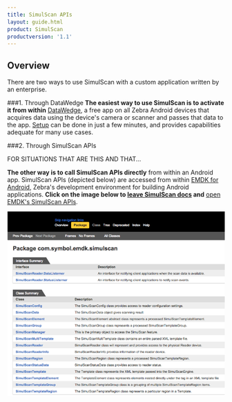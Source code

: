 ```yaml
---
title: SimulScan APIs
layout: guide.html
product: SimulScan
productversion: '1.1'
---
```

## Overview
There are two ways to use SimulScan with a custom application written by an enterprise. 

###1. Through DataWedge
**The easiest way to use SimulScan is to activate it from within** [DataWedge](../../../../datawedge), a free app on all Zebra Android devices that acquires data using the device's camera or scanner and passes that data to the app. [Setup](../guide/setup) can be done in just a few minutes, and provides capabilities adequate for many use cases. 

###2. Through SimulScan APIs 

FOR SITUATIONS THAT ARE THIS AND THAT...

**The other way is to call SimulScan APIs directly** from within an Android app. SimulScan APIs (depicted below) are accessed from within [EMDK for Android](../../../../emdk-for-android), Zebra's development environment for building Android applications. **Click on the image below to <u>leave SimulScan docs</u> and** [open EMDK's SimulScan APIs](http://zebra-stage.github.io/emdk-for-android/6-0/api/reference/com/symbol/emdk/simulscan/package-summary.html).

[![img](apis.png)](http://zebra-stage.github.io/emdk-for-android/6-0/api/reference/com/symbol/emdk/simulscan/package-summary.html)
<!-- 
*[Licensing](../guide/license) is required for each device using one or more apps that access SimulScan through its APIs*. 
-->